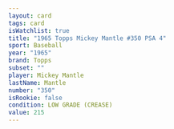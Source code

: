 ```yaml
---
layout: card
tags: card
isWatchlist: true
title: "1965 Topps Mickey Mantle #350 PSA 4"
sport: Baseball
year: "1965"
brand: Topps
subset: ""
player: Mickey Mantle
lastName: Mantle
number: "350"
isRookie: false
condition: LOW GRADE (CREASE)
value: 215
---
```

